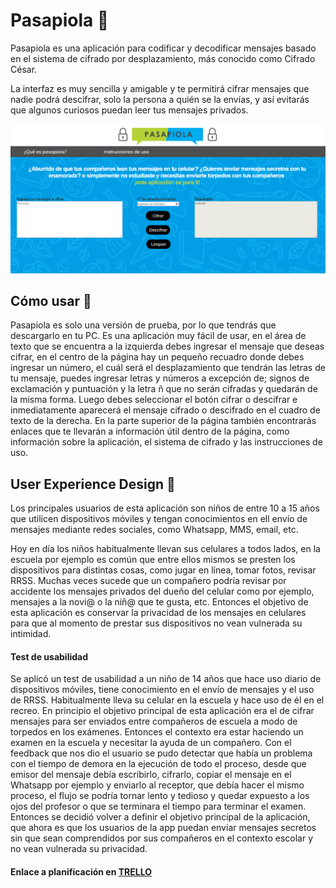 ﻿# Pasapiola  🚀


Pasapiola es una aplicación para codificar y decodificar mensajes basado en el sistema de cifrado por desplazamiento, más conocido como Cifrado César.   


La interfaz es muy sencilla y amigable y te permitirá cifrar mensajes   que nadie podrá descifrar, solo la persona a quién se la envías, y así evitarás que algunos curiosos puedan leer tus mensajes privados.



![](screeshot_index.png)



## Cómo usar  🔧


Pasapiola es solo una versión de prueba, por lo que tendrás que descargarlo en tu PC. 
Es una aplicación muy fácil de usar, en el área de texto que se encuentra a la izquierda debes ingresar el mensaje que deseas cifrar, en el centro de la página hay un pequeño recuadro donde debes ingresar un número, el cuál será el desplazamiento que tendrán las letras de tu mensaje, puedes ingresar letras y números a excepción de; signos de exclamación y puntuación y la letra ñ que no serán cifradas y quedarán de la misma forma. Luego debes seleccionar el botón cifrar o descifrar e inmediatamente aparecerá el mensaje cifrado o descifrado en el cuadro de texto de la derecha. En la parte superior de la página también encontrarás enlaces que te llevarán a información útil dentro de la página, como información sobre la aplicación, el sistema de cifrado y las instrucciones de uso. 

## User Experience Design  📌
Los principales usuarios de esta aplicación son niños de entre 10 a 15 años que utilicen dispositivos móviles y tengan conocimientos en ell envío de mensajes mediante redes sociales, como Whatsapp, MMS, email, etc.

Hoy en día los niños habitualmente llevan sus celulares a todos lados, en la escuela por ejemplo es común que entre ellos mismos se presten los dispositivos para distintas cosas, como jugar en línea, tomar fotos, revisar RRSS. Muchas veces sucede que un compañero podría revisar por accidente los mensajes privados del dueño del celular como por ejemplo, mensajes a la novi@ o la niñ@ que te gusta, etc.   Entonces el objetivo de esta aplicación es conservar la privacidad de los mensajes en celulares para que al momento de prestar sus dispositivos no vean vulnerada su intimidad. 

#### Test de usabilidad
Se aplicó un test de usabilidad a un niño de 14 años que hace uso diario de dispositivos móviles, tiene conocimiento en el envío de mensajes y el uso de RRSS. Habitualmente lleva su celular en la escuela y hace uso de él en el recreo.
En principio el objetivo principal de esta aplicación era el de cifrar mensajes para ser enviados entre compañeros de escuela a modo de torpedos en los exámenes. Entonces el contexto era estar haciendo un examen en la escuela y necesitar la ayuda de un compañero. Con el feedback que nos dio el usuario se pudo detectar que había un problema con el tiempo de demora en la ejecución de todo el proceso, desde que emisor del mensaje debía escribirlo, cifrarlo, copiar el mensaje en el Whatsapp por ejemplo y enviarlo al receptor, que debía  hacer el mismo proceso, el flujo se podría tornar lento y tedioso y quedar expuesto a los ojos del profesor o que se terminara el tiempo para terminar el examen. 
Entonces se decidió volver a definir el objetivo principal de la aplicación, que ahora es que los usuarios de la app puedan enviar mensajes secretos sin que sean comprendidos por sus compañeros en el contexto escolar y no vean vulnerada su privacidad.


#### Enlace a planificación en [TRELLO](https://trello.com/b/9cQViGGt/proyecto-1-laboratoria-cifrado-c%C3%A9sar)
